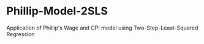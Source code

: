 # Phillip-Model-2SLS
Application of Phillip's Wage and CPI model using Two-Step-Least-Squared Regression

